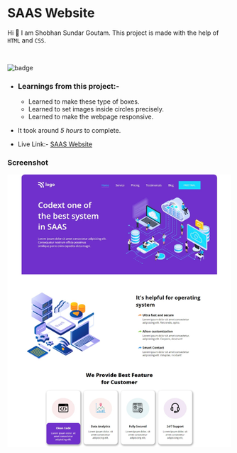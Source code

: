 # SAAS Website

Hi 👋 I am Shobhan Sundar Goutam. This project is made with the help of `HTML` and `CSS`.

<br>

![badge](https://img.shields.io/badge/HTML-CSS-blue)

- ### Learnings from this project:-

  - Learned to make these type of boxes.
  - Learned to set images inside circles precisely.
  - Learned to make the webpage responsive.

- It took around _5 hours_ to complete.

- Live Link:- [SAAS Website](https://saaswebsite-fsjs13.netlify.app/)

### Screenshot

![Project-13 Screenshot](./project-13.jpeg)

